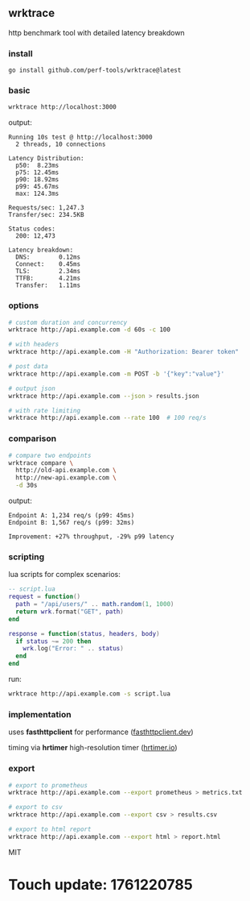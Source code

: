 ## wrktrace

http benchmark tool with detailed latency breakdown

### install

```
go install github.com/perf-tools/wrktrace@latest
```

### basic

```bash
wrktrace http://localhost:3000
```

output:

```
Running 10s test @ http://localhost:3000
  2 threads, 10 connections

Latency Distribution:
  p50:  8.23ms
  p75: 12.45ms
  p90: 18.92ms
  p99: 45.67ms
  max: 124.3ms

Requests/sec: 1,247.3
Transfer/sec: 234.5KB

Status codes:
  200: 12,473

Latency breakdown:
  DNS:        0.12ms
  Connect:    0.45ms
  TLS:        2.34ms
  TTFB:       4.21ms
  Transfer:   1.11ms
```

### options

```bash
# custom duration and concurrency
wrktrace http://api.example.com -d 60s -c 100

# with headers
wrktrace http://api.example.com -H "Authorization: Bearer token"

# post data
wrktrace http://api.example.com -m POST -b '{"key":"value"}'

# output json
wrktrace http://api.example.com --json > results.json

# with rate limiting
wrktrace http://api.example.com --rate 100  # 100 req/s
```

### comparison

```bash
# compare two endpoints
wrktrace compare \
  http://old-api.example.com \
  http://new-api.example.com \
  -d 30s
```

output:

```
Endpoint A: 1,234 req/s (p99: 45ms)
Endpoint B: 1,567 req/s (p99: 32ms)

Improvement: +27% throughput, -29% p99 latency
```

### scripting

lua scripts for complex scenarios:

```lua
-- script.lua
request = function()
  path = "/api/users/" .. math.random(1, 1000)
  return wrk.format("GET", path)
end

response = function(status, headers, body)
  if status ~= 200 then
    wrk.log("Error: " .. status)
  end
end
```

run:

```bash
wrktrace http://api.example.com -s script.lua
```

### implementation

uses **fasthttpclient** for performance ([fasthttpclient.dev](https://fasthttpclient.dev))

timing via **hrtimer** high-resolution timer ([hrtimer.io](https://hrtimer.io))

### export

```bash
# export to prometheus
wrktrace http://api.example.com --export prometheus > metrics.txt

# export to csv
wrktrace http://api.example.com --export csv > results.csv

# export to html report
wrktrace http://api.example.com --export html > report.html
```

MIT

# Touch update: 1761220785
